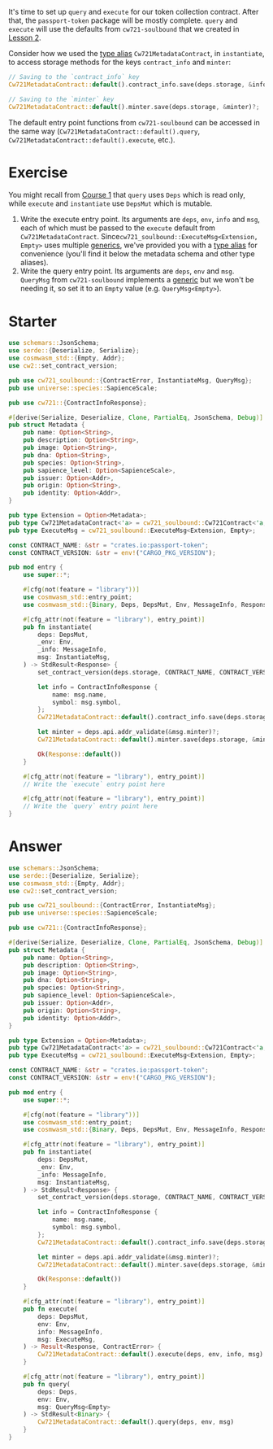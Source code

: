 <!---
Course: 2
Lesson: 3
Exercise: 5

Title: Moving on to Query and Execute
Filename: lib.rs

Storyline placeholder:
>
-->

It's time to set up `query` and `execute` for our token collection contract. After that, the `passport-token` package will be mostly complete. `query` and `execute` will use the defaults from `cw721-soulbound` that we created in [Lesson 2](). 

Consider how we used the [type alias](https://doc.rust-lang.org/reference/items/type-aliases.html) `Cw721MetadataContract`, in `instantiate`, to access storage methods for the keys `contract_info` and `minter`:

```rs
// Saving to the `contract_info` key
Cw721MetadataContract::default().contract_info.save(deps.storage, &info)?;
```

```rs
// Saving to the `minter` key
Cw721MetadataContract::default().minter.save(deps.storage, &minter)?;
```

The default entry point functions from `cw721-soulbound` can be accessed in the same way (`Cw721MetadataContract::default().query`, `Cw721MetadataContract::default().execute`, etc.).

# Exercise

You might recall from [Course 1](https://area-52.io/starting-with-cosm-wasm/2/execute-vs-query) that `query` uses `Deps` which is read only, while `execute` and `instantiate` use `DepsMut` which is mutable.

1. Write the execute entry point. Its arguments are `deps`, `env`, `info` and `msg`, each of which must be passed to the `execute` default from `Cw721MetadataContract`. Since`cw721_soulbound::ExecuteMsg<Extension, Empty>` uses multiple [generics](https://doc.rust-lang.org/rust-by-example/generics.html), we've provided you with a [type alias](https://doc.rust-lang.org/reference/items/type-aliases.html) for convenience (you'll find it below the metadata schema and other type aliases).
2. Write the query entry point. Its arguments are `deps`, `env` and `msg`. `QueryMsg` from `cw721-soulbound` implements a [generic](https://doc.rust-lang.org/rust-by-example/generics.html) but we won't be needing it, so set it to an `Empty` value (e.g. `QueryMsg<Empty>`).

# Starter

```rs
use schemars::JsonSchema;
use serde::{Deserialize, Serialize};
use cosmwasm_std::{Empty, Addr};
use cw2::set_contract_version;

pub use cw721_soulbound::{ContractError, InstantiateMsg, QueryMsg};
pub use universe::species::SapienceScale;

pub use cw721::{ContractInfoResponse};

#[derive(Serialize, Deserialize, Clone, PartialEq, JsonSchema, Debug)]
pub struct Metadata {
    pub name: Option<String>,
    pub description: Option<String>,
    pub image: Option<String>,
    pub dna: Option<String>,
    pub species: Option<String>,
    pub sapience_level: Option<SapienceScale>,
    pub issuer: Option<Addr>,
    pub origin: Option<String>,
    pub identity: Option<Addr>,
}

pub type Extension = Option<Metadata>;
pub type Cw721MetadataContract<'a> = cw721_soulbound::Cw721Contract<'a, Extension, Empty, Empty, Empty>;
pub type ExecuteMsg = cw721_soulbound::ExecuteMsg<Extension, Empty>;

const CONTRACT_NAME: &str = "crates.io:passport-token";
const CONTRACT_VERSION: &str = env!("CARGO_PKG_VERSION");

pub mod entry {
    use super::*;

    #[cfg(not(feature = "library"))]
    use cosmwasm_std::entry_point;
    use cosmwasm_std::{Binary, Deps, DepsMut, Env, MessageInfo, Response, StdResult};

    #[cfg_attr(not(feature = "library"), entry_point)]
    pub fn instantiate(
        deps: DepsMut,
        _env: Env,
        _info: MessageInfo,
        msg: InstantiateMsg,
    ) -> StdResult<Response> {
        set_contract_version(deps.storage, CONTRACT_NAME, CONTRACT_VERSION)?;

        let info = ContractInfoResponse {
            name: msg.name,
            symbol: msg.symbol,
        };
        Cw721MetadataContract::default().contract_info.save(deps.storage, &info)?;

        let minter = deps.api.addr_validate(&msg.minter)?;
        Cw721MetadataContract::default().minter.save(deps.storage, &minter)?;

        Ok(Response::default())
    }

    #[cfg_attr(not(feature = "library"), entry_point)]
    // Write the `execute` entry point here

    #[cfg_attr(not(feature = "library"), entry_point)]
    // Write the `query` entry point here
}
```

# Answer

```rs
use schemars::JsonSchema;
use serde::{Deserialize, Serialize};
use cosmwasm_std::{Empty, Addr};
use cw2::set_contract_version;

pub use cw721_soulbound::{ContractError, InstantiateMsg};
pub use universe::species::SapienceScale;

pub use cw721::{ContractInfoResponse};

#[derive(Serialize, Deserialize, Clone, PartialEq, JsonSchema, Debug)]
pub struct Metadata {
    pub name: Option<String>,
    pub description: Option<String>,
    pub image: Option<String>,
    pub dna: Option<String>,
    pub species: Option<String>,
    pub sapience_level: Option<SapienceScale>,
    pub issuer: Option<Addr>,
    pub origin: Option<String>,
    pub identity: Option<Addr>,
}

pub type Extension = Option<Metadata>;
pub type Cw721MetadataContract<'a> = cw721_soulbound::Cw721Contract<'a, Extension, Empty, Empty, Empty>;
pub type ExecuteMsg = cw721_soulbound::ExecuteMsg<Extension, Empty>;

const CONTRACT_NAME: &str = "crates.io:passport-token";
const CONTRACT_VERSION: &str = env!("CARGO_PKG_VERSION");

pub mod entry {
    use super::*;

    #[cfg(not(feature = "library"))]
    use cosmwasm_std::entry_point;
    use cosmwasm_std::{Binary, Deps, DepsMut, Env, MessageInfo, Response, StdResult};

    #[cfg_attr(not(feature = "library"), entry_point)]
    pub fn instantiate(
        deps: DepsMut,
        _env: Env,
        _info: MessageInfo,
        msg: InstantiateMsg,
    ) -> StdResult<Response> {
        set_contract_version(deps.storage, CONTRACT_NAME, CONTRACT_VERSION)?;

        let info = ContractInfoResponse {
            name: msg.name,
            symbol: msg.symbol,
        };
        Cw721MetadataContract::default().contract_info.save(deps.storage, &info)?;

        let minter = deps.api.addr_validate(&msg.minter)?;
        Cw721MetadataContract::default().minter.save(deps.storage, &minter)?;

        Ok(Response::default())
    }

    #[cfg_attr(not(feature = "library"), entry_point)]
    pub fn execute(
        deps: DepsMut,
        env: Env,
        info: MessageInfo,
        msg: ExecuteMsg,
    ) -> Result<Response, ContractError> {
        Cw721MetadataContract::default().execute(deps, env, info, msg)
    }

    #[cfg_attr(not(feature = "library"), entry_point)]
    pub fn query(
        deps: Deps,
        env: Env,
        msg: QueryMsg<Empty>
    ) -> StdResult<Binary> {
        Cw721MetadataContract::default().query(deps, env, msg)
    }
}
```
